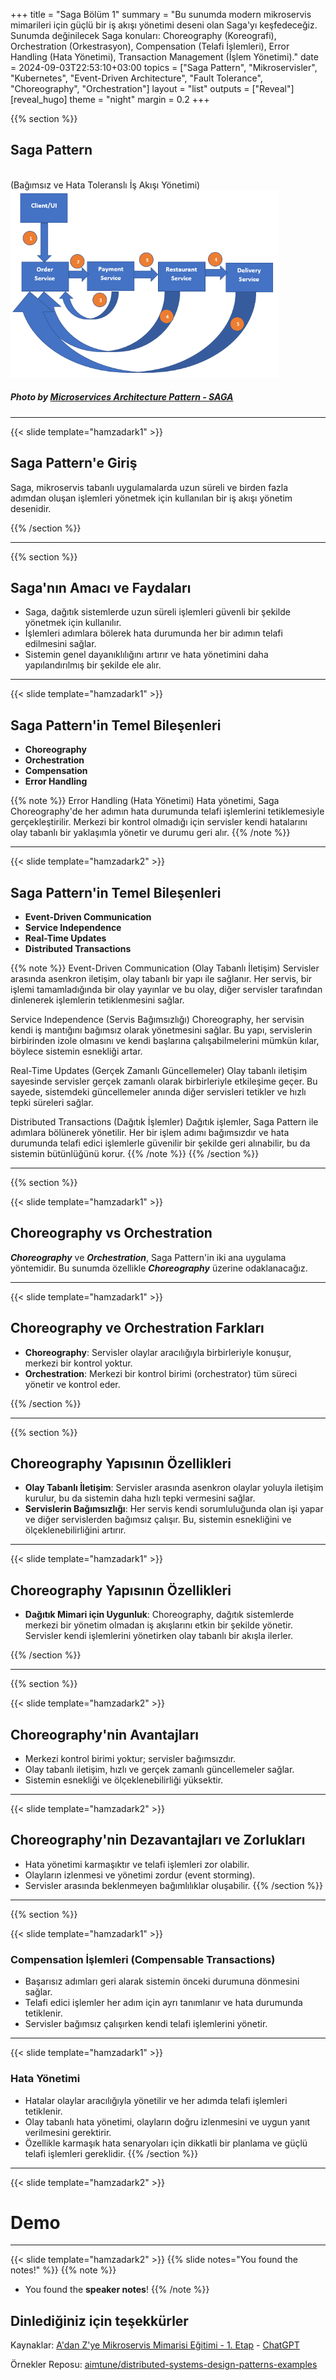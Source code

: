 +++
title = "Saga Bölüm 1"
summary = "Bu sunumda modern mikroservis mimarileri için güçlü bir iş akışı yönetimi deseni olan Saga'yı keşfedeceğiz. Sunumda değinilecek Saga konuları: Choreography (Koreografi), Orchestration (Orkestrasyon), Compensation (Telafi İşlemleri), Error Handling (Hata Yönetimi), Transaction Management (İşlem Yönetimi)."
date = 2024-09-03T22:53:10+03:00
topics = ["Saga Pattern", "Mikroservisler", "Kubernetes", "Event-Driven Architecture", "Fault Tolerance", "Choreography", "Orchestration"]
layout = "list"
outputs = ["Reveal"]
[reveal_hugo]
theme = "night"
margin = 0.2
+++

{{% section %}}

## Saga Pattern
<br>
(Bağımsız ve Hata Toleranslı İş Akışı Yönetimi) 
<br>
<img src="/images/slides/saga/saga-cover.webp" height="300" style="border: none;background-color: transparent;"/>

##### Photo by [Microservices Architecture Pattern - SAGA](https://www.c-sharpcorner.com/article/microservices-architecture-pattern-saga/)
---

{{< slide template="hamzadark1" >}}

## Saga Pattern'e Giriş
Saga, mikroservis tabanlı uygulamalarda uzun süreli ve birden fazla adımdan oluşan işlemleri yönetmek için kullanılan bir iş akışı yönetim desenidir.

{{% /section %}}


---

{{% section %}}

## Saga'nın Amacı ve Faydaları


- Saga, dağıtık sistemlerde uzun süreli işlemleri güvenli bir şekilde yönetmek için kullanılır.
- İşlemleri adımlara bölerek hata durumunda her bir adımın telafi edilmesini sağlar.
- Sistemin genel dayanıklılığını artırır ve hata yönetimini daha yapılandırılmış bir şekilde ele alır.

---

{{< slide template="hamzadark1" >}}

## Saga Pattern'in Temel Bileşenleri

- **Choreography**
- **Orchestration**
- **Compensation**
- **Error Handling**

{{% note %}}
Error Handling (Hata Yönetimi)
Hata yönetimi, Saga Choreography'de her adımın hata durumunda telafi işlemlerini tetiklemesiyle gerçekleştirilir. Merkezi bir kontrol olmadığı için servisler kendi hatalarını olay tabanlı bir yaklaşımla yönetir ve durumu geri alır.
{{% /note %}}

---

{{< slide template="hamzadark2" >}}

## Saga Pattern'in Temel Bileşenleri
- **Event-Driven Communication**
- **Service Independence**
- **Real-Time Updates**
- **Distributed Transactions**

{{% note %}}
Event-Driven Communication (Olay Tabanlı İletişim)
Servisler arasında asenkron iletişim, olay tabanlı bir yapı ile sağlanır. Her servis, bir işlemi tamamladığında bir olay yayınlar ve bu olay, diğer servisler tarafından dinlenerek işlemlerin tetiklenmesini sağlar.

Service Independence (Servis Bağımsızlığı)
Choreography, her servisin kendi iş mantığını bağımsız olarak yönetmesini sağlar. Bu yapı, servislerin birbirinden izole olmasını ve kendi başlarına çalışabilmelerini mümkün kılar, böylece sistemin esnekliği artar.

Real-Time Updates (Gerçek Zamanlı Güncellemeler)
Olay tabanlı iletişim sayesinde servisler gerçek zamanlı olarak birbirleriyle etkileşime geçer. Bu sayede, sistemdeki güncellemeler anında diğer servisleri tetikler ve hızlı tepki süreleri sağlar.

Distributed Transactions (Dağıtık İşlemler)
Dağıtık işlemler, Saga Pattern ile adımlara bölünerek yönetilir. Her bir işlem adımı bağımsızdır ve hata durumunda telafi edici işlemlerle güvenilir bir şekilde geri alınabilir, bu da sistemin bütünlüğünü korur.
{{% /note %}}
{{% /section %}}

---

{{% section %}}

{{< slide template="hamzadark1" >}}

## Choreography vs Orchestration
***Choreography*** ve ***Orchestration***, Saga Pattern'in iki ana uygulama yöntemidir. Bu sunumda özellikle ***Choreography*** üzerine odaklanacağız.

---

{{< slide template="hamzadark1" >}}

## Choreography ve Orchestration Farkları
- **Choreography**: Servisler olaylar aracılığıyla birbirleriyle konuşur, merkezi bir kontrol yoktur.
- **Orchestration**: Merkezi bir kontrol birimi (orchestrator) tüm süreci yönetir ve kontrol eder.

{{% /section %}}

---

{{% section %}}


## Choreography Yapısının Özellikleri

- **Olay Tabanlı İletişim**: Servisler arasında asenkron olaylar yoluyla iletişim kurulur, bu da sistemin daha hızlı tepki vermesini sağlar.
- **Servislerin Bağımsızlığı**: Her servis kendi sorumluluğunda olan işi yapar ve diğer servislerden bağımsız çalışır. Bu, sistemin esnekliğini ve ölçeklenebilirliğini artırır.

---

{{< slide template="hamzadark1" >}} 

## Choreography Yapısının Özellikleri

- **Dağıtık Mimari için Uygunluk**: Choreography, dağıtık sistemlerde merkezi bir yönetim olmadan iş akışlarını etkin bir şekilde yönetir. Servisler kendi işlemlerini yönetirken olay tabanlı bir akışla ilerler.

{{% /section %}}

---

{{% section %}}

{{< slide template="hamzadark2" >}}

## Choreography'nin Avantajları
- Merkezi kontrol birimi yoktur; servisler bağımsızdır.
- Olay tabanlı iletişim, hızlı ve gerçek zamanlı güncellemeler sağlar.
- Sistemin esnekliği ve ölçeklenebilirliği yüksektir.

---

{{< slide template="hamzadark2" >}}

## Choreography'nin Dezavantajları ve Zorlukları
- Hata yönetimi karmaşıktır ve telafi işlemleri zor olabilir.
- Olayların izlenmesi ve yönetimi zordur (event storming).
- Servisler arasında beklenmeyen bağımlılıklar oluşabilir.
{{% /section %}}

---

{{% section %}}

{{< slide template="hamzadark1" >}}

### Compensation İşlemleri (Compensable Transactions)

- Başarısız adımları geri alarak sistemin önceki durumuna dönmesini sağlar.
- Telafi edici işlemler her adım için ayrı tanımlanır ve hata durumunda tetiklenir.
- Servisler bağımsız çalışırken kendi telafi işlemlerini yönetir.

---

{{< slide template="hamzadark1" >}}

### Hata Yönetimi

- Hatalar olaylar aracılığıyla yönetilir ve her adımda telafi işlemleri tetiklenir.
- Olay tabanlı hata yönetimi, olayların doğru izlenmesini ve uygun yanıt verilmesini gerektirir.
- Özellikle karmaşık hata senaryoları için dikkatli bir planlama ve güçlü telafi işlemleri gereklidir.
{{% /section %}}

---

{{< slide template="hamzadark2" >}}

# Demo

---

{{< slide template="hamzadark2" >}}
{{% slide notes="You found the notes!" %}}
{{% note %}}

- You found the **speaker notes**!
  {{% /note %}}

## Dinlediğiniz için teşekkürler

Kaynaklar: [A'dan Z'ye Mikroservis Mimarisi Eğitimi - 1. Etap](https://www.youtube.com/playlist?list=PLQVXoXFVVtp0sUDTpTiwerseU1nClYjEC) - [ChatGPT](https://chatgpt.com/)

Örnekler Reposu: [aimtune/distributed-systems-design-patterns-examples](https://github.com/AimTune/distributed-systems-design-patterns-examples/tree/main/saga-choreography)
